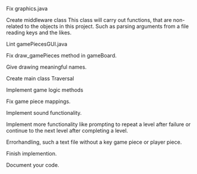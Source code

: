   Fix graphics.java 

  Create middleware class
  This class will carry out functions, that are non-related to the objects in this project. Such as parsing arguments from a file
  reading keys and the likes. 

  Lint gamePiecesGUI.java 

  Fix draw_gamePieces method in gameBoard.

  Give drawing meaningful names. 

  Create main class Traversal 

  Implement game logic methods 
  
  Fix game piece mappings.
  
  Implement sound functionality.

  Implement more functionality like prompting to repeat a level after failure or
  continue to the next level after completing a level.
  
  Errorhandling, such a text file without a key game piece or player piece.

  Finish implemention.

  Document your code.
